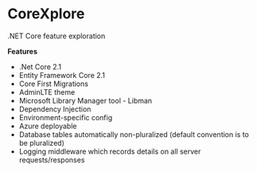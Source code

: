 # CoreXplore
.NET Core feature exploration

**Features**

* .Net Core 2.1
* Entity Framework Core 2.1
* Core First Migrations
* AdminLTE theme
* Microsoft Library Manager tool - Libman
* Dependency Injection
* Environment-specific config
* Azure deployable
* Database tables automatically non-pluralized (default convention is to be pluralized)
* Logging middleware which records details on all server requests/responses